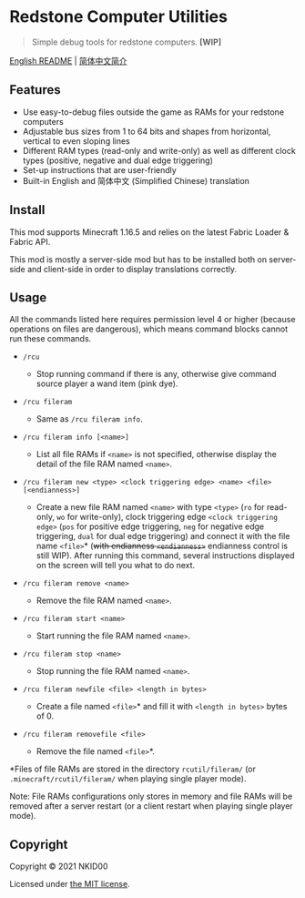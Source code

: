 # Redstone Computer Utilities

> Simple debug tools for redstone computers. **\[WIP\]**

[English README](./README.md) | [简体中文简介](./README.zh_cn.md)

## Features

- Use easy-to-debug files outside the game as RAMs for your redstone computers
- Adjustable bus sizes from 1 to 64 bits and shapes from horizontal, vertical to even sloping lines
- Different RAM types (read-only and write-only) as well as different clock types (positive, negative and dual edge triggering)
- Set-up instructions that are user-friendly
- Built-in English and 简体中文 (Simplified Chinese) translation

## Install

This mod supports Minecraft 1.16.5 and relies on the latest Fabric Loader & Fabric API.

This mod is mostly a server-side mod but has to be installed both on server-side and client-side in order to display translations correctly.

## Usage

All the commands listed here requires permission level 4 or higher (because operations on files are dangerous), which means command blocks cannot run these commands.

- `/rcu`
  - Stop running command if there is any, otherwise give command source player a wand item (pink dye).

- `/rcu fileram`
  - Same as `/rcu fileram info`.

- `/rcu fileram info [<name>]`
  - List all file RAMs if `<name>` is not specified, otherwise display the detail of the file RAM named `<name>`.

- `/rcu fileram new <type> <clock triggering edge> <name> <file> [<endianness>]`
  - Create a new file RAM named `<name>` with type `<type>` (`ro` for read-only, `wo` for write-only), clock triggering edge `<clock triggering edge>` (`pos` for positive edge triggering, `neg` for negative edge triggering, `dual` for dual edge triggering) and connect it with the file name `<file>`* (~~with endianness `<endianness>`~~ endianness control is still WIP). After running this command, several instructions displayed on the screen will tell you what to do next.

- `/rcu fileram remove <name>`
  - Remove the file RAM named `<name>`.

- `/rcu fileram start <name>`
  - Start running the file RAM named `<name>`.

- `/rcu fileram stop <name>`
  - Stop running the file RAM named `<name>`.

- `/rcu fileram newfile <file> <length in bytes>`
  - Create a file named `<file>`* and fill it with `<length in bytes>` bytes of 0.

- `/rcu fileram removefile <file>`
  - Remove the file named `<file>`*.

*Files of file RAMs are stored in the directory `rcutil/fileram/` (or `.minecraft/rcutil/fileram/` when playing single player mode).

Note: File RAMs configurations only stores in memory and file RAMs will be removed after a server restart (or a client restart when playing single player mode).

## Copyright

Copyright © 2021 NKID00

Licensed under [the MIT license](./LICENSE).
